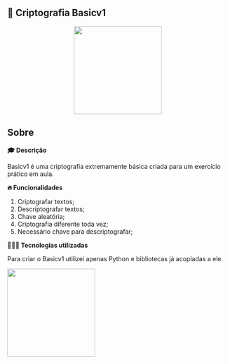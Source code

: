 
## 🍔 Criptografia Basicv1

<div align="center">
<img src="https://i.imgur.com/bQfcMNW.png" width="200px">
</div>

## Sobre
**🎓 Descrição**

Basicv1 é uma criptografia extremamente básica criada para um exercício prático em aula.

**🔥 Funcionalidades**

 1. Criptografar textos;
 2. Descriptografar textos;
 3. Chave aleatória;
 4. Criptografia diferente toda vez;
 5. Necessário chave para descriptografar;


**👨🏻‍💻 Tecnologias utilizadas**

Para criar o Basicv1 utilizei apenas Python e bibliotecas já acopladas a ele.

<img src="https://i2.wp.com/www.vooo.pro/insights/wp-content/uploads/2018/05/Python_logo.png?fit=1200%2C508&ssl=1" width="200px">
